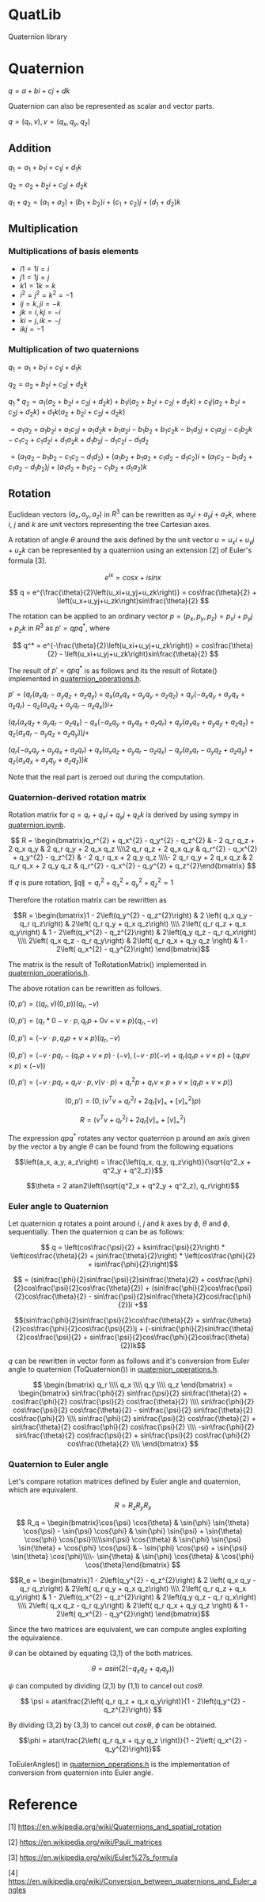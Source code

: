# QuatLib
Quaternion library

# Quaternion
$q = a + bi + cj + dk$

Quaternion can also be represented as scalar and vector parts.

$q = \left(q_r, v \right), v=\left(q_x, q_y, q_z\right)$

## Addition

$q_1 = a_1 + b_1i + c_1j + d_1k$

$q_2 = a_2 + b_2i + c_2j + d_2k$

$q_1 + q_2 = \left(a_1 + a_2\right) + \left(b_1 + b_2\right)i + \left(c_1 + c_2\right)j + \left(d_1 + d_2\right)k$

## Multiplication

### Multiplications of basis elements
* $i1 = 1i = i$
* $j1 = 1j = j$
* $k1 = 1k = k$
* $i^2 = j^2 = k^2 = -1$
* $ij = k, ji = -k$
* $jk = i, kj = -i$
* $ki = j, ik = -j$
* $ikj = -1$

### Multiplication of two quaternions
$q_1 = a_1 + b_1i + c_1j + d_1k$

$q_2 = a_2 + b_2i + c_2j + d_2k$

$q_1 * q_2 = a_1\left( a_2 + b_2i + c_2j + d_2k \right) + b_1i\left( a_2 + b_2i + c_2j + d_2k \right) + c_1j\left( a_2 + b_2i + c_2j + d_2k \right) + d_1k\left( a_2 + b_2i + c_2j + d_2k \right)$

$= a_1a_2 + a_1b_2i + a_1c_2j + a_1d_2k + b_1a_2i - b_1b_2 + b_1c_2k - b_1d_2j + c_1a_2j - c_1b_2k - c_1c_2 + c_1d_2i +d_1a_2k + d_1b_2j - d_1c_2i - d_1d_2$

$= \left( a_1a_2 -b_1b_2 - c_1c_2 - d_1d_2 \right) + \left( a_1b_2 + b_1a_2 + c_1d_2 - d_1c_2 \right)i + \left( a_1c_2 - b_1d_2 + c_1a_2 - d_1b_2 \right)j + \left( a_1d_2 + b_1c_2 - c_1b_2 + d_1a_2 \right)k$


## Rotation

Euclidean vectors $\left(a_x, a_y, a_z\right)$ in $R^{3}$ can be rewritten as $a_x i+a_y j+a_z k$, where $i$, $j$ and $k$ are unit vectors representing the tree Cartesian axes.

A rotation of angle $\theta$ around the axis defined by the unit vector $u = u_{x}i+u_{y}j+u_{z}k$ can be represented by a quaternion using an extension [2] of Euler's formula [3].

$$ e^{ix} = cos x + i sin x $$

$$ q = e^{\frac{\theta}{2}\left(u_xi+u_yj+u_zk\right)} = cos\frac{\theta}{2} + \left(u_x+u_yj+u_zk\right)sin\frac{\theta}{2} $$


The rotation can be applied to an ordinary vector $p = \left(p_x, p_y, p_z\right) = p_xi+p_yj+p_zk$ in $R^3$ as $p' = qpq^*$, where

$$ q^* = e^{-\frac{\theta}{2}\left(u_xi+u_yj+u_zk\right)} = cos\frac{\theta}{2} - \left(u_xi+u_yj+u_zk\right)sin\frac{\theta}{2} $$

The result of $p' = qpq^*$ is as follows and its the result of Rotate() implemented in [quaternion_operations.h](quaternion_operations.h).

$p' = \left(q_{r} \left(a_{x} q_{r} - a_{y} q_{z} + a_{z} q_{y}\right) + q_{x} \left(a_{x} q_{x} + a_{y} q_{y} + a_{z} q_{z}\right) + q_{y} \left(- a_{x} q_{y} + a_{y} q_{x} + a_{z} q_{r}\right) - q_{z} \left(a_{x} q_{z} + a_{y} q_{r} - a_{z} q_{x}\right)\right) i +$

$\left(q_{r} \left(a_{x} q_{z} + a_{y} q_{r} - a_{z} q_{x}\right) - q_{x} \left(- a_{x} q_{y} + a_{y} q_{x} + a_{z} q_{r}\right) + q_{y} \left(a_{x} q_{x} + a_{y} q_{y} + a_{z} q_{z}\right) + q_{z} \left(a_{x} q_{r} - a_{y} q_{z} + a_{z} q_{y}\right)\right)j +$

$\left(q_{r} \left(- a_{x} q_{y} + a_{y} q_{x} + a_{z} q_{r}\right) + q_{x} \left(a_{x} q_{z} + a_{y} q_{r} - a_{z} q_{x}\right) - q_{y} \left(a_{x} q_{r} - a_{y} q_{z} + a_{z} q_{y}\right) + q_{z} \left(a_{x} q_{x} + a_{y} q_{y} + a_{z} q_{z}\right)\right)k$

Note that the real part is zeroed out during the computation.

### Quaternion-derived rotation matrix
Rotation matrix for $q = q_r + q_xi + q_yj + q_zk$ is derived by using sympy in [quaternion.ipynb](quaternion.ipynb).

$$ R = \begin{bmatrix}q_r^{2} + q_x^{2} - q_y^{2} - q_z^{2} & - 2 q_r q_z + 2 q_x q_y & 2 q_r q_y + 2 q_x q_z \\\\2 q_r q_z + 2 q_x q_y & q_r^{2} - q_x^{2} + q_y^{2} - q_z^{2} & - 2 q_r q_x + 2 q_y q_z \\\\- 2 q_r q_y + 2 q_x q_z & 2 q_r q_x + 2 q_y q_z & q_r^{2} - q_x^{2} - q_y^{2} + q_z^{2}\end{bmatrix} $$


If $q$ is pure rotation, $\lVert q\rVert = q_r^2 + q_x^2+q_y^2 + q_z^2 = 1$

Therefore the rotation matrix can be rewritten as 

$$R = \begin{bmatrix}1 - 2\left(q_y^{2} - q_z^{2}\right) & 2 \left( q_x q_y - q_r q_z\right) & 2\left( q_r q_y + q_x q_z\right) \\\\ 2\left( q_r q_z + q_x q_y\right) & 1 - 2\left(q_x^{2} - q_z^{2}\right) & 2\left(q_y q_z - q_r q_x\right) \\\\ 2\left( q_x q_z - q_r q_y\right) & 2\left( q_r q_x + q_y q_z \right) & 1 - 2\left( q_x^{2} - q_y^{2}\right) \end{bmatrix}$$

The matrix is the result of ToRotationMatrix() implemented in [quaternion_operations.h](quaternion_operations.h).

The above rotation can be rewritten as follows.

$\left(0, p' \right) = \left(\left(q_r, v\right) \left(0, p\right) \right) \left(q_r, -v\right)$

$\left(0, p' \right) = \left(q_r*0 - v \cdot p, q_rp + 0v + v \times p \right) \left(q_r, -v\right)$

$\left(0, p' \right) = \left(- v \cdot p, q_rp + v \times p \right) \left(q_r, -v\right)$

$\left(0, p' \right) = \left(- v \cdot p q_r -\left(q_r p + v\times p\right) \cdot \left(-v\right), \left(-v\cdot p \right)\left(-v\right)+q_r \left(q_r p+v\times p\right) + \left(q_r p v \times p \right) \times \left(-v\right)\right)$

$\left(0, p' \right) = \left(- v \cdot p q_r + q_r v \cdot p, v\left(v \cdot p \right) + q^2_r p + q_r v \times p + v \times \left( q_r p + v \times p \right) \right)$

$$\left(0, p' \right) = \left(0, \left(v^Tv + q^2_r I + 2q_r \left[v\right]_{\times} + \left[v\right]^2_{\times}\right)p\right)$$

$$R = \left(v^Tv + q^2_r I + 2q_r \left[v\right]_{\times} + \left[v\right]^2_{\times} \right)$$


The expression $qpq^{*}$ rotates any vector quaternion p around an axis given by the vector a by angle $\theta$ can be found from the following equations

$$\left(a_x, a_y, a_z\right) = \frac{\left(q_x, q_y, q_z\right)}{\sqrt{q^2_x + q^2_y + q^2_z}}$$

$$\theta = 2 atan2\left(\sqrt{q^2_x + q^2_y + q^2_z}, q_r\right)$$

### Euler angle to Quaternion

Let quaternion $q$ rotates a point around $i$, $j$ and $k$ axes by $\phi$, $\theta$ and $\phi$, sequentially. Then the quaternion $q$ can be as follows:

$$ q = \left(cos\frac{\psi}{2} + ksin\frac{\psi}{2}\right) * \left(cos\frac{\theta}{2} + jsin\frac{\theta}{2}\right) * \left(cos\frac{\phi}{2} + isin\frac{\phi}{2}\right)$$

$$ = (sin\frac{\phi}{2}sin\frac{\psi}{2}sin\frac{\theta}{2} + cos\frac{\phi}{2}cos\frac{\psi}{2}cos\frac{\theta}{2}) + (sin\frac{\phi}{2}cos\frac{\psi}{2}cos\frac{\theta}{2} - sin\frac{\psi}{2}sin\frac{\theta}{2}cos\frac{\phi}{2})i +$$

$$(sin\frac{\phi}{2}sin\frac{\psi}{2}cos\frac{\theta}{2} + sin\frac{\theta}{2}cos\frac{\phi}{2}cos\frac{\psi}{2})j + (-sin\frac{\phi}{2}sin\frac{\theta}{2}cos\frac{\psi}{2} + sin\frac{\psi}{2}cos\frac{\phi}{2}cos\frac{\theta}{2})k$$


$q$ can be rewritten in vector form as follows and it's conversion from Euler angle to quaternion (ToQuaternion()) in [quaternion_operations.h](quaternion_operations.h).

$$
\begin{bmatrix} q_r \\\\ q_x \\\\ q_y \\\\ q_z \end{bmatrix} = 
\begin{bmatrix}
sin\frac{\phi}{2} sin\frac{\psi}{2} sin\frac{\theta}{2} + cos\frac{\phi}{2} cos\frac{\psi}{2} cos\frac{\theta}{2} \\\\
sin\frac{\phi}{2} cos\frac{\psi}{2} cos\frac{\theta}{2} - sin\frac{\psi}{2} sin\frac{\theta}{2} cos\frac{\phi}{2} \\\\
sin\frac{\phi}{2} sin\frac{\psi}{2} cos\frac{\theta}{2} + sin\frac{\theta}{2} cos\frac{\phi}{2} cos\frac{\psi}{2} \\\\
-sin\frac{\phi}{2} sin\frac{\theta}{2} cos\frac{\psi}{2} + sin\frac{\psi}{2} cos\frac{\phi}{2} cos\frac{\theta}{2} \\\\
\end{bmatrix}
$$


### Quaternion to Euler angle
Let's compare rotation matrices defined by Euler angle and quaternion, which are equivalent.

$$ R = R_zR_yR_x $$

$$ R_q = \begin{bmatrix}\cos{\psi} \cos{\theta} & \sin{\phi} \sin{\theta} \cos{\psi} - \sin{\psi} \cos{\phi} & \sin{\phi} \sin{\psi} + \sin{\theta} \cos{\phi} \cos{\psi}\\\\\sin{\psi} \cos{\theta} & \sin{\phi} \sin{\psi} \sin{\theta} + \cos{\phi} \cos{\psi} & - \sin{\phi} \cos{\psi} + \sin{\psi} \sin{\theta} \cos{\phi}\\\\- \sin{\theta} & \sin{\phi} \cos{\theta} & \cos{\phi} \cos{\theta}\end{bmatrix} $$


$$R_e = \begin{bmatrix}1 - 2\left(q_y^{2} - q_z^{2}\right) & 2 \left( q_x q_y - q_r q_z\right) & 2\left( q_r q_y + q_x q_z\right) \\\\ 2\left( q_r q_z + q_x q_y\right) & 1 - 2\left(q_x^{2} - q_z^{2}\right) & 2\left(q_y q_z - q_r q_x\right) \\\\ 2\left( q_x q_z - q_r q_y\right) & 2\left( q_r q_x + q_y q_z \right) & 1 - 2\left( q_x^{2} - q_y^{2}\right) \end{bmatrix}$$

Since the two matrices are equivalent, we can compute angles exploiting the equivalence.

$\theta$ can be obtained by equating (3,1) of the both matrices.

$$ \theta = asin(2\left( -q_x q_z + q_r q_y\right)) $$

$\psi$ can computed by dividing (2,1) by (1,1) to cancel out $cos\theta$.

$$ \psi = atan\frac{2\left( q_r q_z + q_x q_y\right)}{1 - 2\left(q_y^{2} - q_z^{2}\right)} $$


By dividing (3,2) by (3,3) to cancel out $cos\theta$, $\phi$ can be obtained.

$$\phi = atan\frac{2\left( q_r q_x + q_y q_z \right)}{1 - 2\left( q_x^{2} - q_y^{2}\right)}$$

ToEulerAngles() in [quaternion_operations.h](quaternion_operations.h) is the implementation of conversion from quaternion into Euler angle.

# Reference

[1] https://en.wikipedia.org/wiki/Quaternions_and_spatial_rotation

[2] https://en.wikipedia.org/wiki/Pauli_matrices

[3] https://en.wikipedia.org/wiki/Euler%27s_formula

[4] https://en.wikipedia.org/wiki/Conversion_between_quaternions_and_Euler_angles





